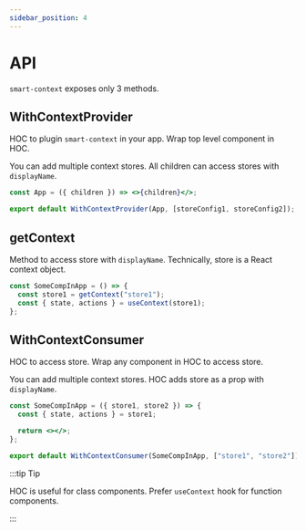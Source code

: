 ```yaml
---
sidebar_position: 4
---
```


# API

`smart-context` exposes only 3 methods.

## WithContextProvider

HOC to plugin `smart-context` in your app. Wrap top level component in HOC.

You can add multiple context stores. All children can access stores with `displayName`.

```jsx
const App = ({ children }) => <>{children}</>;

export default WithContextProvider(App, [storeConfig1, storeConfig2]);
```

## getContext

Method to access store with `displayName`. Technically, store is a React context object.

```jsx
const SomeCompInApp = () => {
  const store1 = getContext("store1");
  const { state, actions } = useContext(store1);
};
```

## WithContextConsumer

HOC to access store. Wrap any component in HOC to access store.

You can add multiple context stores. HOC adds store as a prop with `displayName`.

```jsx
const SomeCompInApp = ({ store1, store2 }) => {
  const { state, actions } = store1;

  return <></>;
};

export default WithContextConsumer(SomeCompInApp, ["store1", "store2"]);
```

:::tip Tip

HOC is useful for class components. Prefer `useContext` hook for function components.

:::
